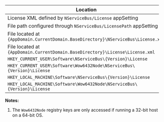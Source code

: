
| Location                                                                          | Notes |
|-----------------------------------------------------------------------------------|:-----:|
| License XML defined by `NServiceBus/License` appSetting                           |       |
| File path configured through `NServiceBus/LicensePath` appSetting                 |       |
| File located at `{AppDomain.CurrentDomain.BaseDirectory}\NServiceBus\License.xml` |       |
| File located at `{AppDomain.CurrentDomain.BaseDirectory}\License\License.xml`     |       |
| `HKEY_CURRENT_USER\Software\NServiceBus\{Version}\License`                        |       |
| `HKEY_CURRENT_USER\Software\Wow6432Node\NServiceBus\{Version}\License`            |  1    |
| `HKEY_LOCAL_MACHINE\Software\NServiceBus\{Version}\License`                       |       |
| `HKEY_LOCAL_MACHINE\Software\Wow6432Node\NServiceBus\{Version}\License`           |  1    |

**Notes:**

 1. The `Wow6432Node` registry keys are only accessed if running a 32-bit host on a 64-bit OS.

